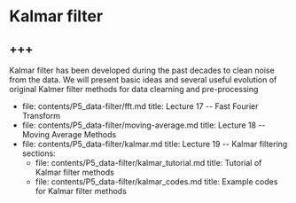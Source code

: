 # Kalmar filter

+++
---

Kalmar filter has been developed during the past decades to clean noise from the data. We will present basic ideas and several useful evolution of original Kalmer filter methods for data clearning and pre-processing


  - file: contents/P5_data-filter/fft.md
    title: Lecture 17 -- Fast Fourier Transform
  - file: contents/P5_data-filter/moving-average.md
    title: Lecture 18 -- Moving Average Methods
  - file: contents/P5_data-filter/kalmar.md
    title: Lecture 19 -- Kalmar filtering
    sections:
     - file: contents/P5_data-filter/kalmar_tutorial.md
       title: Tutorial of Kalmar filter methods    
     - file: contents/P5_data-filter/kalmar_codes.md
       title: Example codes for Kalmar filter methods